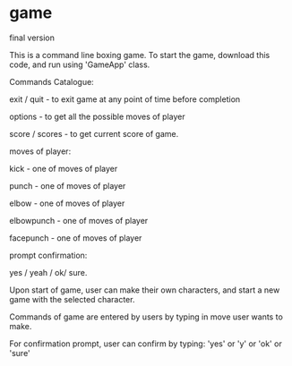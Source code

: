 # game
final version

This is a command line boxing game. To start the game, download this code, and run using 'GameApp' class.

Commands Catalogue:

exit / quit - to exit game at any point of time before completion

options - to get all the possible moves of player

score / scores - to get current score of game.

moves of player:

kick - one of moves of player

punch - one of moves of player

elbow - one of moves of player

elbowpunch - one of moves of player

facepunch - one of moves of player

prompt confirmation:

yes / yeah / ok/ sure.

Upon start of game, user can make their own characters, and start a new game with the selected character.

Commands of game are entered by users by typing in move user wants to make.

For confirmation prompt, user can confirm by typing: 'yes' or 'y' or 'ok' or 'sure'
